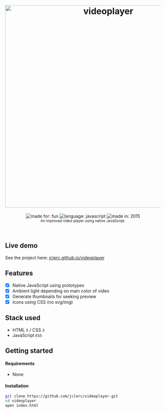 <h1 align="center">
  <img alt="videoplayer" width="652" src="https://jclerc.github.io/assets/repos/banner/videoplayer.jpg">
  <br>
</h1>

<p align="center">
  <img alt="made for: fun" src="https://jclerc.github.io/assets/static/badges/made-for/fun.svg">
  <img alt="language: javascript" src="https://jclerc.github.io/assets/static/badges/language/javascript.svg">
  <img alt="made in: 2015" src="https://jclerc.github.io/assets/static/badges/made-in/2015.svg">
  <br>
  <sub>An improved video player using native JavaScript.</sub>
</p>
<br>

## Live demo

See the project here: [jclerc.github.io/videoplayer](https://jclerc.github.io/videoplayer/)

## Features

- [x] Native JavaScript using prototypes
- [x] Ambient light depending on main color of video
- [x] Generate thumbnails for seeking preview
- [x] Icons using CSS (no svg/img)

## Stack used

- HTML `5` / CSS `3`
- JavaScript `ES5`

## Getting started

#### Requirements

- None

#### Installation

```sh
git clone https://github.com/jclerc/videoplayer.git
cd videoplayer
open index.html
```
